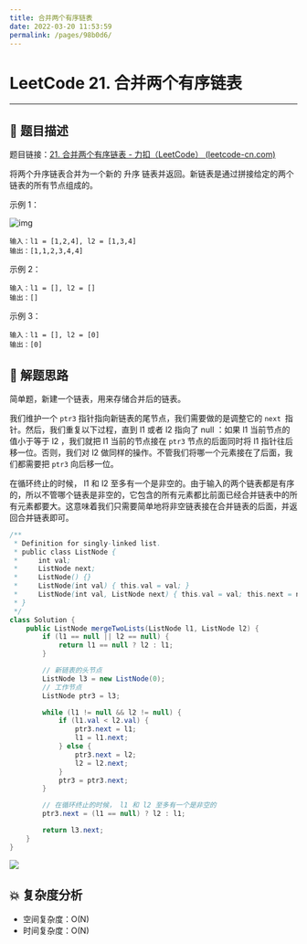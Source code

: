 ```yaml
---
title: 合并两个有序链表
date: 2022-03-20 11:53:59
permalink: /pages/98b0d6/
---
```

# LeetCode 21. 合并两个有序链表

---

## 📃 题目描述

题目链接：[21. 合并两个有序链表 - 力扣（LeetCode） (leetcode-cn.com)](https://leetcode-cn.com/problems/merge-two-sorted-lists/)

将两个升序链表合并为一个新的 升序 链表并返回。新链表是通过拼接给定的两个链表的所有节点组成的。 

示例 1：

![img](https://assets.leetcode.com/uploads/2020/10/03/merge_ex1.jpg)

```
输入：l1 = [1,2,4], l2 = [1,3,4]
输出：[1,1,2,3,4,4]
```

示例 2：

```
输入：l1 = [], l2 = []
输出：[]
```

示例 3：

```
输入：l1 = [], l2 = [0]
输出：[0]
```

## 🔔 解题思路

简单题，新建一个链表，用来存储合并后的链表。

我们维护一个 `ptr3` 指针指向新链表的尾节点，我们需要做的是调整它的 `next `指针。然后，我们重复以下过程，直到 l1 或者 l2 指向了 null ：如果 l1 当前节点的值小于等于 l2 ，我们就把 l1 当前的节点接在 `ptr3` 节点的后面同时将 l1 指针往后移一位。否则，我们对 l2 做同样的操作。不管我们将哪一个元素接在了后面，我们都需要把 `ptr3` 向后移一位。

在循环终止的时候， l1 和 l2 至多有一个是非空的。由于输入的两个链表都是有序的，所以不管哪个链表是非空的，它包含的所有元素都比前面已经合并链表中的所有元素都要大。这意味着我们只需要简单地将非空链表接在合并链表的后面，并返回合并链表即可。

```java
/**
 * Definition for singly-linked list.
 * public class ListNode {
 *     int val;
 *     ListNode next;
 *     ListNode() {}
 *     ListNode(int val) { this.val = val; }
 *     ListNode(int val, ListNode next) { this.val = val; this.next = next; }
 * }
 */
class Solution {
    public ListNode mergeTwoLists(ListNode l1, ListNode l2) {
        if (l1 == null || l2 == null) {
            return l1 == null ? l2 : l1;
        }

        // 新链表的头节点
        ListNode l3 = new ListNode(0);
        // 工作节点
        ListNode ptr3 = l3;

        while (l1 != null && l2 != null) {
            if (l1.val < l2.val) {
                ptr3.next = l1;
                l1 = l1.next;
            } else {
                ptr3.next = l2;
                l2 = l2.next;
            }
            ptr3 = ptr3.next;
        }

        // 在循环终止的时候， l1 和 l2 至多有一个是非空的
        ptr3.next = (l1 == null) ? l2 : l1;

        return l3.next;
    }
}
```

![](https://cs-wiki.oss-cn-shanghai.aliyuncs.com/img/20211018223302.png)

## 💥 复杂度分析

- 空间复杂度：O(N)
- 时间复杂度：O(N)
